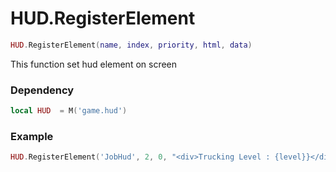 # HUD.RegisterElement

```lua
HUD.RegisterElement(name, index, priority, html, data)
```
This function set hud element on screen

### Dependency
```lua
local HUD  = M('game.hud')
```


### Example
```lua
HUD.RegisterElement('JobHud', 2, 0, "<div>Trucking Level : {level}}</div>", {level = 1})
```

